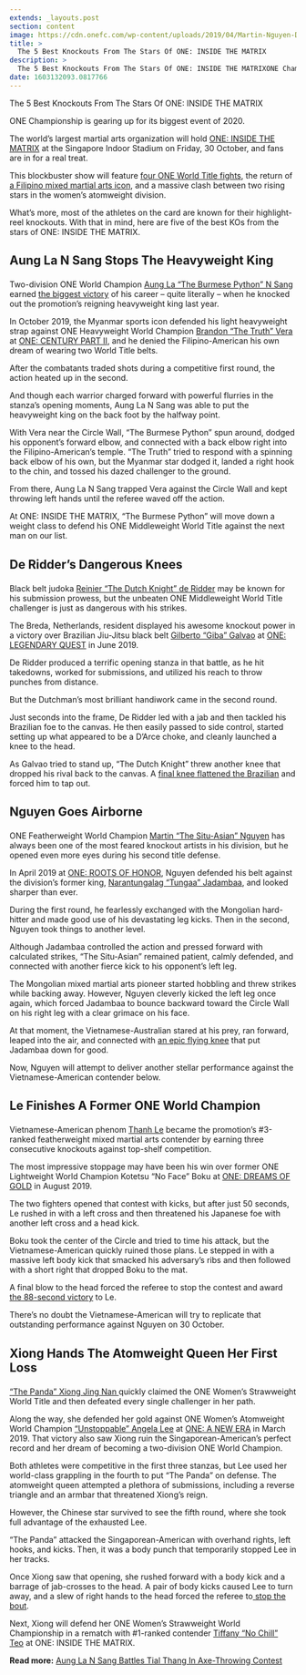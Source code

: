 ```yaml
--- 
extends: _layouts.post 
section: content 
image: https://cdn.onefc.com/wp-content/uploads/2019/04/Martin-Nguyen-DC-97851-1200x800.jpg 
title: > 
  The 5 Best Knockouts From The Stars Of ONE: INSIDE THE MATRIX 
description: > 
  The 5 Best Knockouts From The Stars Of ONE: INSIDE THE MATRIXONE Championship is gearing up for its biggest event of 2020.This blockbuster show will feature four ONE World Title fights, the return of a Filipino mixed martial arts icon, and a massive clash between two rising stars in the women’s atomweight division.With that in mind, here are five of the best KOs from the stars of ONE: INSIDE THE MATRIX.At ONE: INSIDE THE MATRIX, “The Burmese Python” will move down a weight class to defend his ONE Middleweight World Title against the next man on our list.Read more: Aung La N Sang Battles Tial Thang In Axe-Throwing Contest 
date: 1603132093.0817766 
--- 
```

<div><p>The 5 Best Knockouts From The Stars Of ONE: INSIDE THE MATRIX</p><p class="p1">ONE Championship is gearing up for its biggest event of 2020.</p>
<p class="p1">The world&#8217;s largest martial arts organization will hold <a href="https://www.onefc.com/events/inside-the-matrix/">ONE: INSIDE THE MATRIX</a> at the Singapore Indoor Stadium on Friday, 30 October, and fans are in for a real treat.</p>
<p class="p1">This blockbuster show will feature <a href="https://www.onefc.com/news/4-world-title-fights-announced-for-one-inside-the-matrix-on-30-october/">four ONE World Title fights</a>, the return of <a href="https://www.onefc.com/news/singapore-to-host-one-inside-the-matrix-full-card-revealed/">a Filipino mixed martial arts icon</a>, and a massive clash between two rising stars in the women&#8217;s atomweight division. </p>
<p class="p1">What&#8217;s more, most of the athletes on the card are known for their highlight-reel knockouts. With that in mind, here are five of the best KOs from the stars of ONE: INSIDE THE MATRIX.</p>
<h2 class="p1"><p class="s1"><b>Aung La N Sang Stops The Heavyweight King</b></p></h2>
<p class="embed-responsive embed-responsive-16by9"></p>
<p class="p1">Two-division ONE World Champion <a href="https://www.onefc.com/athletes/aung-la-n-sang/">Aung La &#8220;The Burmese Python&#8221; N Sang</a> earned <a href="https://www.onefc.com/news/aung-la-n-sang-imperious-with-magnificent-ko-of-brandon-vera/">the biggest victory</a> of his career &#8211; quite literally &#8211; when he knocked out the promotion&#8217;s reigning heavyweight king last year.</p>
<p class="p1">In October 2019, the Myanmar sports icon defended his light heavyweight strap against ONE Heavyweight World Champion <a href="https://www.onefc.com/athletes/brandon-vera/">Brandon &#8220;The Truth&#8221; Vera</a> at <a href="https://www.onefc.com/events/century-part-ii/">ONE: CENTURY PART II</a>, and he denied the Filipino-American his own dream of wearing two World Title belts.</p>
<p class="p1">After the combatants traded shots during a competitive first round, the action heated up in the second.</p>
<p class="p1">And though each warrior charged forward with powerful flurries in the stanza&#8217;s opening moments, Aung La N Sang was able to put the heavyweight king on the back foot by the halfway point. </p>
<p class="p1">With Vera near the Circle Wall, &#8220;The Burmese Python&#8221; spun around, dodged his opponent&#8217;s forward elbow, and connected with a back elbow right into the Filipino-American&#8217;s temple. &#8220;The Truth&#8221; tried to respond with a spinning back elbow of his own, but the Myanmar star dodged it, landed a right hook to the chin, and tossed his dazed challenger to the ground.</p>
<p class="p1">From there, Aung La N Sang trapped Vera against the Circle Wall and kept throwing left hands until the referee waved off the action.</p>
<p class="p1">At ONE: INSIDE THE MATRIX, &#8220;The Burmese Python&#8221; will move down a weight class to defend his ONE Middleweight World Title against the next man on our list.</p>
<h2 class="p1"><strong><p class="s1">De Ridder&#8217;s Dangerous Knees</p></strong></h2>
<p class="embed-responsive embed-responsive-16by9"></p>
<p class="p1">Black belt judoka <a href="https://www.onefc.com/athletes/reinier-de-ridder/">Reinier &#8220;The Dutch Knight&#8221; de Ridder</a> may be known for his submission prowess, but the unbeaten ONE Middleweight World Title challenger is just as dangerous with his strikes.</p>
<p class="p1">The Breda, Netherlands, resident displayed his awesome knockout power in a victory over Brazilian Jiu-Jitsu black belt&#160;<a href="https://www.onefc.com/athletes/gilberto-galvao/">Gilberto &#8220;Giba&#8221; Galvao</a> at <a href="https://www.onefc.com/events/legendary-quest/">ONE: LEGENDARY QUEST</a> in June 2019.</p>
<p class="p4">De Ridder produced a terrific opening stanza in that battle, as he hit takedowns, worked for submissions, and utilized his reach to throw punches from distance. </p>
<p class="p4">But the Dutchman&#8217;s most brilliant handiwork came in the second round.</p>
<p class="p4">Just seconds into the frame, De Ridder led with a jab and then tackled his Brazilian foe to the canvas. He then easily passed to side control, started setting up what appeared to be a D&#8217;Arce choke, and cleanly launched a knee to the head.</p>
<p class="p4">As Galvao tried to stand up, &#8220;The Dutch Knight&#8221; threw another knee that dropped his rival back to the canvas. A&#160;<a href="https://www.onefc.com/news/reinier-de-ridder-hits-shocking-ko-to-stay-undefeated/">final knee flattened the Brazilian</a>&#160;and forced him to tap out.</p>

 

<h2 class="p4"><strong><p class="s1">Nguyen Goes Airborne</p></strong></h2>
<p class="embed-responsive embed-responsive-16by9"></p>
<p class="p1">ONE Featherweight World Champion <a href="https://www.onefc.com/athletes/martin-nguyen/">Martin &#8220;The Situ-Asian&#8221; Nguyen</a> has always been one of the most feared knockout artists in his division, but he opened even more eyes during his second title defense.</p>
<p class="p1">In April 2019 at <a href="https://www.onefc.com/events/roots-of-honor/">ONE: ROOTS OF HONOR</a>, Nguyen defended his belt against the division&#8217;s former king, <a href="https://www.onefc.com/athletes/narantungalag-jadambaa/">Narantungalag &#8220;Tungaa&#8221; Jadambaa</a>, and looked sharper than ever.</p>
<p class="p1">During the first round, he fearlessly exchanged with the Mongolian hard-hitter and made good use of his devastating leg kicks. Then in the second, Nguyen took things to another level. </p>
<p class="p1">Although Jadambaa controlled the action and pressed forward with calculated strikes, &#8220;The Situ-Asian&#8221; remained patient, calmly defended, and connected with another fierce kick to his opponent&#8217;s left leg.</p>
<p class="p1">The Mongolian mixed martial arts pioneer started hobbling and threw strikes while backing away. However, Nguyen cleverly kicked the left leg once again, which forced Jadambaa to bounce backward toward the Circle Wall on his right leg with a clear grimace on his face.</p>
<p class="p1">At that moment, the Vietnamese-Australian stared at his prey, ran forward, leaped into the air, and connected with <a href="https://www.onefc.com/news/martin-nguyen-retains-gold-with-amazing-flying-knee-ko-of-jadambaa/">an epic flying knee</a> that put Jadambaa down for good.</p>
<p>Now, Nguyen will attempt to deliver another stellar performance against the Vietnamese-American contender below.</p>
<h2 class="p1"><p class="s1"><b>Le Finishes A Former ONE World Champion</b></p></h2>
<p class="embed-responsive embed-responsive-16by9"></p>
<p class="p1">Vietnamese-American phenom <a href="https://www.onefc.com/athletes/thanh-le/">Thanh Le</a> became the promotion&#8217;s #3-ranked featherweight mixed martial arts contender by earning three consecutive knockouts against top-shelf competition.</p>
<p class="p1">The most impressive stoppage may have been his win over former ONE Lightweight World Champion Kotetsu &#8220;No Face&#8221; Boku at <a href="https://www.onefc.com/events/dreams-of-gold/">ONE: DREAMS OF GOLD</a> in August 2019.</p>
<p class="p1">The two fighters opened that contest with kicks, but after just 50 seconds, Le rushed in with a left cross and then threatened his Japanese foe with another left cross and a head kick.</p>
<p class="p1">Boku took the center of the Circle and tried to time his attack, but the Vietnamese-American quickly ruined those plans. Le stepped in with a massive left body kick that smacked his adversary&#8217;s ribs and then followed with a short right that dropped Boku to the mat.</p>
<p class="p1">A final blow to the head forced the referee to stop the contest and award <a href="https://www.onefc.com/news/thanh-le-knocks-out-kotetsu-boku-in-88-seconds-at-one-dreams-of-gold/">the 88-second victory</a> to Le. </p>
<p class="p1">There&#8217;s no doubt the Vietnamese-American will try to replicate that outstanding performance against Nguyen on 30 October.</p>
<h2 class="p2"><p class="s1"><b>Xiong Hands The Atomweight Queen Her First Loss</b></p></h2>
<p class="embed-responsive embed-responsive-16by9"></p>
<p class="p2"><a href="https://www.onefc.com/athletes/xiong-jing-nan/">&#8220;The Panda&#8221; Xiong Jing Nan </a>quickly claimed the ONE Women&#8217;s Strawweight World Title and then defeated every single challenger in her path.</p>
<p class="p2">Along the way, she defended her gold against ONE Women&#8217;s Atomweight World Champion <a href="https://www.onefc.com/athletes/angela-lee/">&#8220;Unstoppable&#8221; Angela Lee</a> at <a href="https://www.onefc.com/events/a-new-era/">ONE: A NEW ERA</a> in March 2019. That victory also saw Xiong ruin the Singaporean-American&#8217;s perfect record and her dream of becoming a two-division ONE World Champion.</p>
<p class="p2">Both athletes were competitive in the first three stanzas, but Lee used her world-class grappling in the fourth to put &#8220;The Panda&#8221; on defense. The atomweight queen attempted a plethora of submissions, including a reverse triangle and an armbar that threatened Xiong&#8217;s reign.</p>
<p class="p2">However, the Chinese star survived to see the fifth round, where she took full advantage of the exhausted Lee.</p>
<p class="p2">&#8220;The Panda&#8221; attacked the Singaporean-American with overhand rights, left hooks, and kicks. Then, it was a body punch that temporarily stopped Lee in her tracks. </p>
<p class="p2">Once Xiong saw that opening, she rushed forward with a body kick and a barrage of jab-crosses to the head. A pair of body kicks caused Lee to turn away, and a slew of right hands to the head forced the referee to<a href="https://www.onefc.com/news/xiong-jing-nan-knocks-out-angela-lee-in-historic-world-title-bout/"> stop the bout</a>.</p>
<p class="p2">Next, Xiong will defend her ONE Women&#8217;s Strawweight World Championship in a rematch with #1-ranked contender <a href="https://www.onefc.com/athletes/tiffany-teo/">Tiffany &#8220;No Chill&#8221; Teo</a>&#160;at ONE: INSIDE THE MATRIX.</p>
<p><strong>Read more:</strong> <a href="https://www.onefc.com/news/aung-la-n-sang-battles-tial-thang-in-axe-throwing-contest/">Aung La N Sang Battles Tial Thang In Axe-Throwing Contest</a></p>
<p class="ad-container closing-paragraph"></p>
</div>